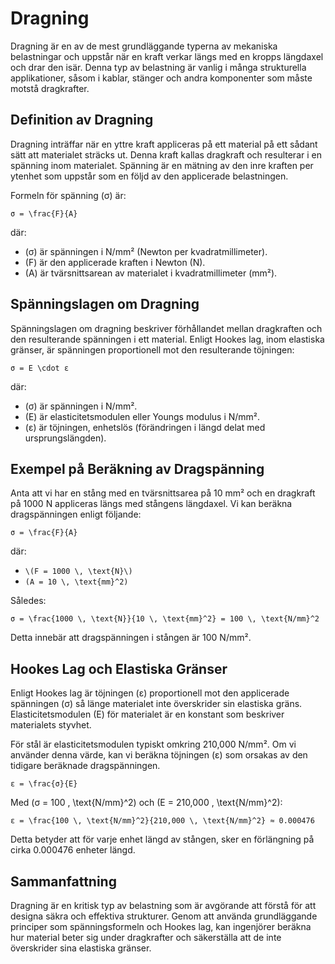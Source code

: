 # Dragning

Dragning är en av de mest grundläggande typerna av mekaniska belastningar och uppstår när en kraft verkar längs med en kropps längdaxel och drar den isär. Denna typ av belastning är vanlig i många strukturella applikationer, såsom i kablar, stänger och andra komponenter som måste motstå dragkrafter.

## Definition av Dragning

Dragning inträffar när en yttre kraft appliceras på ett material på ett sådant sätt att materialet sträcks ut. Denna kraft kallas dragkraft och resulterar i en spänning inom materialet. Spänning är en mätning av den inre kraften per ytenhet som uppstår som en följd av den applicerade belastningen.

Formeln för spänning (σ) är:

```latexmath
σ = \frac{F}{A}
```

där:
- \(σ\) är spänningen i N/mm² (Newton per kvadratmillimeter).
- \(F\) är den applicerade kraften i Newton (N).
- \(A\) är tvärsnittsarean av materialet i kvadratmillimeter (mm²).

## Spänningslagen om Dragning

Spänningslagen om dragning beskriver förhållandet mellan dragkraften och den resulterande spänningen i ett material. Enligt Hookes lag, inom elastiska gränser, är spänningen proportionell mot den resulterande töjningen:

```latexmath
σ = E \cdot ε
```

där:
- \(σ\) är spänningen i N/mm².
- \(E\) är elasticitetsmodulen eller Youngs modulus i N/mm².
- \(ε\) är töjningen, enhetslös (förändringen i längd delat med ursprungslängden).


## Exempel på Beräkning av Dragspänning

Anta att vi har en stång med en tvärsnittsarea på 10 mm² och en dragkraft på 1000 N appliceras längs med stångens längdaxel. Vi kan beräkna dragspänningen enligt följande:

```latexmath
σ = \frac{F}{A}
```

där:
- `\(F = 1000 \, \text{N}\)`
- `(A = 10 \, \text{mm}^2)`

Således:

```latexmath
σ = \frac{1000 \, \text{N}}{10 \, \text{mm}^2} = 100 \, \text{N/mm}^2
```

Detta innebär att dragspänningen i stången är 100 N/mm².

## Hookes Lag och Elastiska Gränser

Enligt Hookes lag är töjningen (ε) proportionell mot den applicerade spänningen (σ) så länge materialet inte överskrider sin elastiska gräns. Elasticitetsmodulen (E) för materialet är en konstant som beskriver materialets styvhet.

För stål är elasticitetsmodulen typiskt omkring 210,000 N/mm². Om vi använder denna värde, kan vi beräkna töjningen (ε) som orsakas av den tidigare beräknade dragspänningen.

```latexmath
ε = \frac{σ}{E}
```

Med \(σ = 100 \, \text{N/mm}^2\) och \(E = 210,000 \, \text{N/mm}^2\):

```latexmath
ε = \frac{100 \, \text{N/mm}^2}{210,000 \, \text{N/mm}^2} ≈ 0.000476
```

Detta betyder att för varje enhet längd av stången, sker en förlängning på cirka 0.000476 enheter längd.

## Sammanfattning

Dragning är en kritisk typ av belastning som är avgörande att förstå för att designa säkra och effektiva strukturer. Genom att använda grundläggande principer som spänningsformeln och Hookes lag, kan ingenjörer beräkna hur material beter sig under dragkrafter och säkerställa att de inte överskrider sina elastiska gränser.